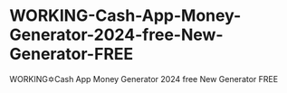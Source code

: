 # WORKING-Cash-App-Money-Generator-2024-free-New-Generator-FREE
WORKING✡︎Cash App Money Generator 2024 free New Generator FREE

